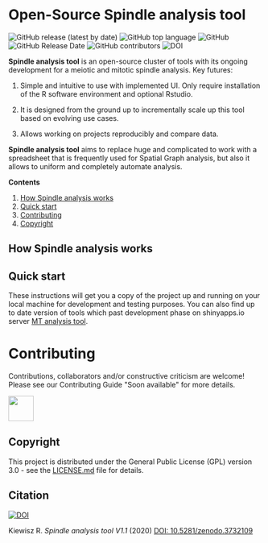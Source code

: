 # Open-Source Spindle analysis tool
![GitHub release (latest by date)](https://img.shields.io/github/v/release/RRobert92/MT_Analysis)
![GitHub top language](https://img.shields.io/github/languages/top/RRobert92/MT_Analysis)
![GitHub](https://img.shields.io/github/license/RRobert92/MT_Analysis)
![GitHub Release Date](https://img.shields.io/github/release-date/RRobert92/MT_Analysis)
![GitHub contributors](https://img.shields.io/github/contributors/RRobert92/MT_Analysis)
![DOI](https://img.shields.io/badge/DOI-Avaiable-green)

**Spindle analysis tool** is an open-source cluster of tools with its ongoing development for a meiotic and mitotic spindle analysis. Key futures:
  
1. Simple and intuitive to use with implemented UI. Only require installation of the R software environment and optional Rstudio.

2. It is designed from the ground up to incrementally scale up this tool based on evolving use cases. 

3. Allows working on projects reproducibly and compare data.

**Spindle analysis tool** aims to replace huge and complicated to work with a spreadsheet that is frequently used for Spatial Graph analysis, but also it allows to uniform and completely automate analysis.

**Contents**

1. [How Spindle analysis works](#How_Spindle_analysis_works)
2. [Quick start](#Quick_start)
3. [Contributing](#Contributing)
4. [Copyright](#Copyright)

<a name="How_Spindle_analysis_works"></a>
## How Spindle analysis works

  
<a name="Quick_start"></a>
## Quick start
These instructions will get you a copy of the project up and running on your local machine for development and testing purposes. You can also find up to date version of tools which past development phase on shinyapps.io server
[MT analysis tool](https://kiewisz.shinyapps.io/MT_length_distribtion/).

<a name="Contributing"></a>
# Contributing
Contributions, collaborators and/or constructive criticism are welcome! Please see our Contributing Guide "Soon available" for more details.

<a href="https://sourcerer.io/rrobert92"><img src="https://avatars0.githubusercontent.com/u/56911280?v=4" height="50px" width="50px" alt=""/></a>

<a name="Copyright"></a>
## Copyright
This project is distributed under the General Public License (GPL) version 3.0 - see the [LICENSE.md](LICENSE.md) file for details.

## Citation
[![DOI](https://zenodo.org/badge/216998366.svg)](https://zenodo.org/badge/latestdoi/216998366)

Kiewisz R. *Spindle analysis tool V1.1* (2020) [DOI: 10.5281/zenodo.3732109](https://doi.org/10.5281/zenodo.3732109)
